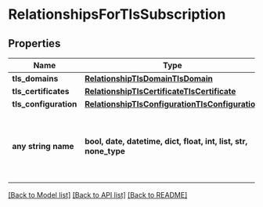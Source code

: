 # RelationshipsForTlsSubscription


## Properties
Name | Type | Description | Notes
------------ | ------------- | ------------- | -------------
**tls_domains** | [**RelationshipTlsDomainTlsDomain**](RelationshipTlsDomainTlsDomain.md) |  | [optional] 
**tls_certificates** | [**RelationshipTlsCertificateTlsCertificate**](RelationshipTlsCertificateTlsCertificate.md) |  | [optional] 
**tls_configuration** | [**RelationshipTlsConfigurationTlsConfiguration**](RelationshipTlsConfigurationTlsConfiguration.md) |  | [optional] 
**any string name** | **bool, date, datetime, dict, float, int, list, str, none_type** | any string name can be used but the value must be the correct type | [optional]

[[Back to Model list]](../README.md#documentation-for-models) [[Back to API list]](../README.md#documentation-for-api-endpoints) [[Back to README]](../README.md)


